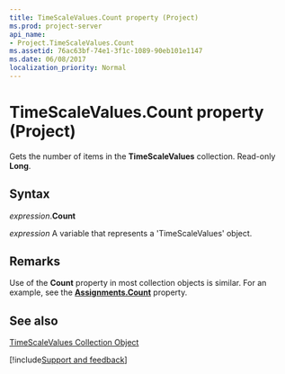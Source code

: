 ```yaml
---
title: TimeScaleValues.Count property (Project)
ms.prod: project-server
api_name:
- Project.TimeScaleValues.Count
ms.assetid: 76ac63bf-74e1-3f1c-1089-90eb101e1147
ms.date: 06/08/2017
localization_priority: Normal
---
```



# TimeScaleValues.Count property (Project)

Gets the number of items in the  **TimeScaleValues** collection. Read-only **Long**.


## Syntax

_expression_.**Count**

_expression_ A variable that represents a 'TimeScaleValues' object.


## Remarks

Use of the  **Count** property in most collection objects is similar. For an example, see the **[Assignments.Count](Project.Assignments.Count.md)** property.


## See also


[TimeScaleValues Collection Object](Project.timescalevalues.md)

[!include[Support and feedback](~/includes/feedback-boilerplate.md)]